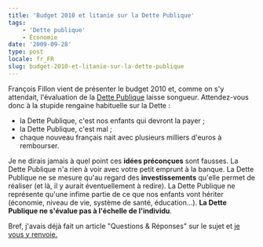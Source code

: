 ```yaml
---
title: 'Budget 2010 et litanie sur la Dette Publique'
tags:
    - 'Dette publique'
    - Économie
date: '2009-09-28'
type: post
locale: fr_FR
slug: budget-2010-et-litanie-sur-la-dette-publique
---
```


François Fillon vient de présenter le budget 2010 et, comme on s'y attendait, l'évaluation de la [Dette Publique](/2009/01/dette-publique/) laisse songueur. Attendez-vous donc à la stupide rengaine habituelle sur la Dette :

* la Dette Publique, c'est nos enfants qui devront la payer ;
* la Dette Publique, c'est mal ;
* chaque nouveau français nait avec plusieurs milliers d'euros à rembourser.

Je ne dirais jamais à quel point ces **idées préconçues** sont fausses. La Dette Publique n'a rien à voir avec votre petit emprunt à la banque. La Dette Publique ne se mesure qu'au regard des **investissements** qu'elle permet de réaliser (et là, il y aurait éventuellement à redire). La Dette Publique ne représente qu'une infime partie de ce que nos enfants vont hériter (économie, niveau de vie, système de santé, éducation…). **La Dette Publique ne s'évalue pas à l'échelle de l'individu**.

Bref, j'avais déjà fait un article "Questions &amp; Réponses" sur le sujet et [je vous y renvoie.](/2009/01/dette-publique/)
